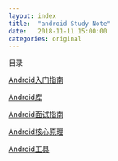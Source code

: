 ```yaml
---
layout: index
title:  "android Study Note"
date:   2018-11-11 15:00:00
categories: original
---
```




目录

[Android入门指南](./android-enter.html)

[Android库](./android-enter.html)

[Android面试指南](./android-enter.html)

[Android核心原理](./android-enter.html)

[Android工具](./android-tool.html)







[//]: 注释